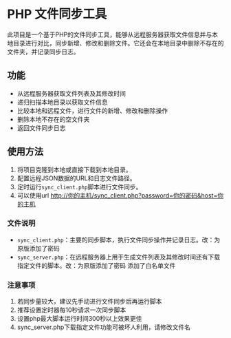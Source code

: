 # PHP 文件同步工具

此项目是一个基于PHP的文件同步工具，能够从远程服务器获取文件信息并与本地目录进行对比，同步新增、修改和删除文件。它还会在本地目录中删除不存在的文件夹，并记录同步日志。

## 功能

- 从远程服务器获取文件列表及其修改时间
- 递归扫描本地目录以获取文件信息
- 比较本地和远程文件，进行文件的新增、修改和删除操作
- 删除本地不存在的空文件夹
- 返回文件同步日志

## 使用方法

1. 将项目克隆到本地或直接下载到本地目录。
2. 配置远程JSON数据的URL和日志文件路径。
3. 定时运行`sync_client.php`脚本进行文件同步。
4. 可以使用url [http://你的主机/sync_client.php?password=你的密码&host=你的主机](http://待备份的主机/sync_client.php?password=修改成你的密码&host=下发备份文件主机)

### 文件说明

- `sync_client.php`：主要的同步脚本，执行文件同步操作并记录日志。改：为原版添加了密码
- `sync_server.php`：在远程服务器上用于生成文件列表及其修改时间还有下载指定文件的脚本。改：为原版添加了密码 添加了白名单文件

### 注意事项

1. 若同步量较大，建议先手动进行文件同步后再运行脚本
2. 推荐设置定时器每10秒请求一次同步脚本
3. 设置php最大脚本运行时间300秒以上效果更佳
4. sync_server.php下载指定文件功能可被坏人利用，请修改文件名
